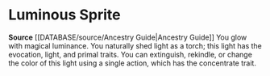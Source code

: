 ﻿---
id: '142'
name: Luminous Sprite
rarity: Common
source: '[[DATABASE/source/Ancestry Guide|Ancestry Guide]]'
type: Heritage

---
# Luminous Sprite

**Source** [[DATABASE/source/Ancestry Guide|Ancestry Guide]] 
You glow with magical luminance. You naturally shed light as a torch; this light has the evocation, light, and primal traits. You can extinguish, rekindle, or change the color of this light using a single action, which has the concentrate trait.
